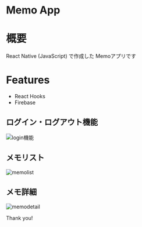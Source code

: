 Memo App
=====================
# 概要

React Native (JavaScript) で作成した Memoアプリです

# Features

- React Hooks
- Firebase

## ログイン・ログアウト機能
![login機能](https://user-images.githubusercontent.com/74953312/117369115-6a679980-aeff-11eb-9ea1-7ae60af49398.png)
## メモリスト
![memolist](https://user-images.githubusercontent.com/74953312/117369236-9c78fb80-aeff-11eb-9240-1f602968aa55.png)
## メモ詳細
![memodetail](https://user-images.githubusercontent.com/74953312/117084724-ed171a00-ad82-11eb-806d-996391206e10.png)


Thank you!
